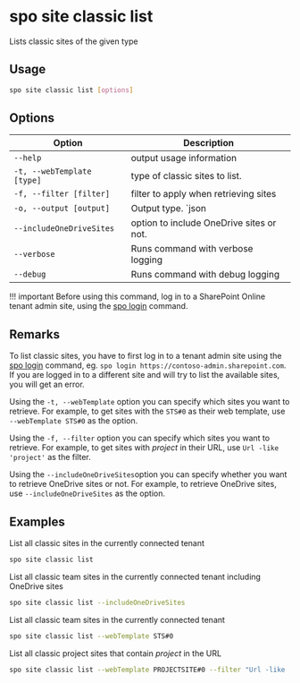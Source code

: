 # spo site classic list

Lists classic sites of the given type

## Usage

```sh
spo site classic list [options]
```

## Options

Option|Description
------|-----------
`--help`|output usage information
`-t, --webTemplate [type]`|type of classic sites to list.
`-f, --filter [filter]`|filter to apply when retrieving sites
`-o, --output [output]`|Output type. `json|text`. Default `text`
`--includeOneDriveSites`|option to include OneDrive sites or not.
`--verbose`|Runs command with verbose logging
`--debug`|Runs command with debug logging

!!! important
    Before using this command, log in to a SharePoint Online tenant admin site, using the [spo login](../login.md) command.

## Remarks

To list classic sites, you have to first log in to a tenant admin site using the [spo login](../login.md) command, eg. `spo login https://contoso-admin.sharepoint.com`. If you are logged in to a different site and will try to list the available sites, you will get an error.

Using the `-t, --webTemplate` option you can specify which sites you want to retrieve. For example, to get sites with the `STS#0` as their web template, use `--webTemplate STS#0` as the option.

Using the `-f, --filter` option you can specify which sites you want to retrieve. For example, to get sites with _project_ in their URL, use `Url -like 'project'` as the filter.

Using the `--includeOneDriveSites`option you can specify whether you want to retrieve OneDrive sites or not. For example, to retrieve OneDrive sites, use `--includeOneDriveSites` as the option.

## Examples

List all classic sites in the currently connected tenant

```sh
spo site classic list
```

List all classic team sites in the currently connected tenant including OneDrive sites

```sh
spo site classic list --includeOneDriveSites
```

List all classic team sites in the currently connected tenant

```sh
spo site classic list --webTemplate STS#0
```

List all classic project sites that contain _project_ in the URL

```sh
spo site classic list --webTemplate PROJECTSITE#0 --filter "Url -like 'project'"
```